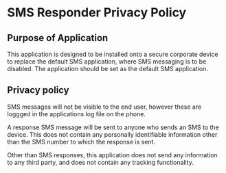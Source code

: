 # SMS Responder Privacy Policy
## Purpose of Application
This application is designed to be installed onto a secure corporate device to replace the default
SMS application, where SMS messaging is to be disabled. The application should be set as the default
SMS application.

## Privacy policy
SMS messages will not be visible to the end user, however these are loggged in the applications log 
file on the phone.

A response SMS message will be sent to anyone who sends an SMS to the device. This does not contain 
any personally identifiable information other than the SMS number to which the response is sent.

Other than SMS responses, this application does not send any information to any third party, and 
does not contain any tracking functionality. 